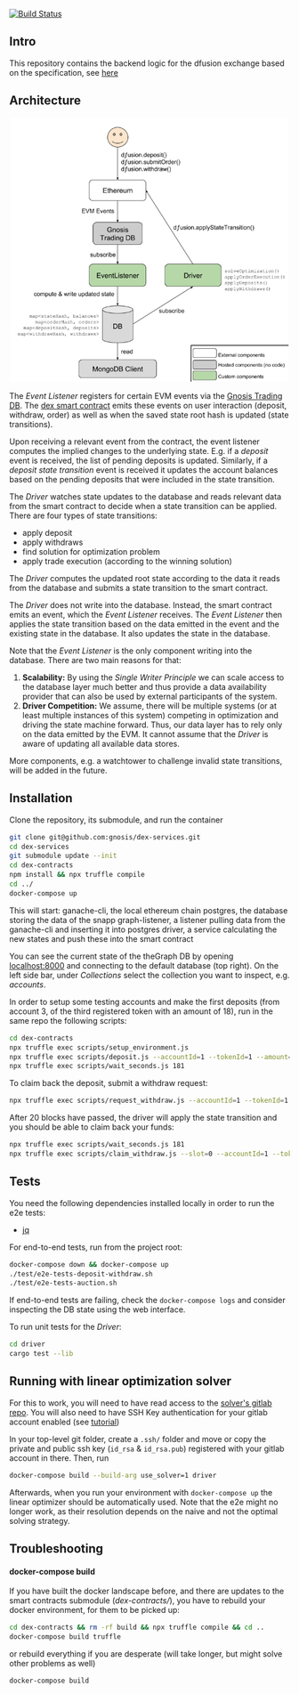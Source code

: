 [![Build Status](https://travis-ci.org/gnosis/dex-services.svg?branch=master)](https://travis-ci.org/gnosis/dex-services)

## Intro

This repository contains the backend logic for the dfusion exchange based on the specification, see [here](github.com/gnosis/dex-research)

## Architecture

<p align="center">
<img src="documentation/architecture.png" alt="dex-services architecture" width="500">
 </p>

The *Event Listener* registers for certain EVM events via the [Gnosis Trading DB](https://github.com/gnosis/pm-trading-db).
The [dex smart contract](https://github.com/gnosis/dex-contracts) emits these events on user interaction (deposit, withdraw, order) as well as when the saved state root hash is updated (state transitions).

Upon receiving a relevant event from the contract, the event listener computes the implied changes to the underlying state. 
E.g. if a *deposit* event is received, the list of pending deposits is updated.
Similarly, if a *deposit state transition* event is received it updates the account balances based on the pending deposits that were included in the state transition.

The *Driver* watches state updates to the database and reads relevant data from the smart contract to decide when a state transition can be applied.
There are four types of state transitions:

- apply deposit
- apply withdraws
- find solution for optimization problem
- apply trade execution (according to the winning solution)

The *Driver* computes the updated root state according to the data it reads from the database and submits a state transition to the smart contract.

The *Driver* does not write into the database.
Instead, the smart contract emits an event, which the *Event Listener* receives. The *Event Listener* then applies the state transition based on the data emitted in the event and the existing state in the database.
It also updates the state in the database.

Note that the *Event Listener* is the only component writing into the database.
There are two main reasons for that:
1. **Scalability:** By using the *Single Writer Principle* we can scale access to the database layer much better and thus provide a data availability provider that can also be used by external participants of the system.
2. **Driver Competition:** We assume, there will be multiple systems (or at least multiple instances of this system) competing in optimization and driving the state machine forward. 
Thus, our data layer has to rely only on the data emitted by the EVM. It cannot assume that the *Driver* is aware of updating all available data stores.

More components, e.g. a watchtower to challenge invalid state transitions, will be added in the future.

## Installation

Clone the repository, its submodule, and run the container
```bash
git clone git@github.com:gnosis/dex-services.git
cd dex-services
git submodule update --init
cd dex-contracts 
npm install && npx truffle compile 
cd ../
docker-compose up
```

This will start:
ganache-cli, the local ethereum chain
postgres, the database storing the data of the snapp
graph-listener, a listener pulling data from the ganache-cli and inserting it into postgres
driver, a service calculating the new states and push these into the smart contract

You can see the current state of the theGraph DB by opening [localhost:8000](http://localhost:8000) and connecting to the default database (top right).
On the left side bar, under *Collections* select the collection you want to inspect, e.g. *accounts*.

In order to setup some testing accounts and make the first deposits (from account 3, of the third registered token with an amount of 18), run in the same repo the following scripts:

```bash
cd dex-contracts
npx truffle exec scripts/setup_environment.js
npx truffle exec scripts/deposit.js --accountId=1 --tokenId=1 --amount=18
npx truffle exec scripts/wait_seconds.js 181
```

To claim back the deposit, submit a withdraw request:

```bash
npx truffle exec scripts/request_withdraw.js --accountId=1 --tokenId=1 --amount=18
```

After 20 blocks have passed, the driver will apply the state transition and you should be able to claim back your funds:

```bash
npx truffle exec scripts/wait_seconds.js 181
npx truffle exec scripts/claim_withdraw.js --slot=0 --accountId=1 --tokenId=1
```

## Tests


You need the following dependencies installed locally in order to run the e2e tests:
- [jq](https://stedolan.github.io/jq/)

For end-to-end tests, run from the project root:

```bash
docker-compose down && docker-compose up
./test/e2e-tests-deposit-withdraw.sh
./test/e2e-tests-auction.sh
```

If end-to-end tests are failing, check the `docker-compose logs` and consider inspecting the DB state using the web interface.

To run unit tests for the *Driver*:
```bash
cd driver
cargo test --lib
```

## Running with linear optimization solver

For this to work, you will need to have read access to the [solver's gitlab repo](https://gitlab.gnosisdev.com/dfusion/batchauctions). You will also need to have SSH Key authentication for your gitlab account enabled (see [tutorial](https://docs.gitlab.com/ee/ssh/))

In your top-level git folder, create a `.ssh/` folder and move or copy the private and public ssh key (`id_rsa` & `id_rsa.pub`) registered with your gitlab account in there.
Then, run

```sh
docker-compose build --build-arg use_solver=1 driver
```

Afterwards, when you run your environment with `docker-compose up` the linear optimizer should be automatically used. Note that the e2e might no longer work, as their resolution depends on the naive and not the optimal solving strategy.

## Troubleshooting

#### docker-compose build
If you have built the docker landscape before, and there are updates to the smart contracts submodule (*dex-contracts/*), you have to rebuild your docker environment, for them to be picked up:

```bash
cd dex-contracts && rm -rf build && npx truffle compile && cd ..
docker-compose build truffle
```

or rebuild everything if you are desperate (will take longer, but might solve other problems as well)

```bash
docker-compose build
```
